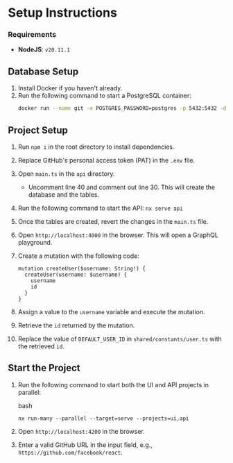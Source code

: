 # Setup Instructions

### Requirements

- **NodeJS**: `v20.11.1`

## Database Setup

1. Install Docker if you haven't already.
2. Run the following command to start a PostgreSQL container:
   ```bash
   docker run --name git -e POSTGRES_PASSWORD=postgres -p 5432:5432 -d postgres
   ```

## Project Setup

1.  Run `npm i` in the root directory to install dependencies.
2.  Replace GitHub's personal access token (PAT) in the `.env` file.
3.  Open `main.ts` in the `api` directory.

    - Uncomment line 40 and comment out line 30. This will create the database and the tables.

4.  Run the following command to start the API: `nx serve api`
5.  Once the tables are created, revert the changes in the `main.ts` file.
6.  Open `http://localhost:4000` in the browser. This will open a GraphQL playground.
7.  Create a mutation with the following code:

    ```
    mutation createUser($username: String!) {
      createUser(username: $username) {
        username
        id
      }
    }

    ```

8.  Assign a value to the `username` variable and execute the mutation.
9.  Retrieve the `id` returned by the mutation.
10. Replace the value of `DEFAULT_USER_ID` in `shared/constants/user.ts` with the retrieved `id`.

## Start the Project

1.  Run the following command to start both the UI and API projects in parallel:

    bash

    ```
    nx run-many --parallel --target=serve --projects=ui,api

    ```

2.  Open `http://localhost:4200` in the browser.
3.  Enter a valid GitHub URL in the input field, e.g., `https://github.com/facebook/react`.
